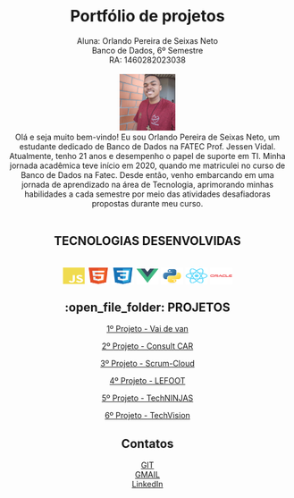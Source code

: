 <div align="center"><br>
<h1>Portfólio de projetos</h1>
Aluna: Orlando Pereira de Seixas Neto
<br>Banco de Dados, 6º Semestre
<br>RA: 1460282023038
<br></div>
<div align="center"><br>
<img src = "https://github.com/Orlandi-a11/PortifolioFatecApi/blob/main/IMG/ORLANDO_FT.jpg" width= "20%"/>
<br>Olá e seja muito bem-vindo! Eu sou Orlando Pereira de Seixas Neto, um estudante dedicado de Banco de Dados na FATEC Prof. Jessen Vidal. Atualmente, tenho 21 anos e desempenho o papel de suporte em TI. Minha jornada acadêmica teve início em 2020, quando me matriculei no curso de Banco de Dados na Fatec. Desde então, venho embarcando em uma jornada de aprendizado na área de Tecnologia, aprimorando minhas habilidades a cada semestre por meio das atividades desafiadoras propostas durante meu curso.
<div align="center"><br>
<h2>TECNOLOGIAS DESENVOLVIDAS</h2> 
<div style="display: inline_block"><br>
  <img align="center" alt="alexia-Js" height="30" width="40" src="https://raw.githubusercontent.com/devicons/devicon/master/icons/javascript/javascript-plain.svg">
  <img align="center" alt="alexia-HTML" height="30" width="40" src="https://raw.githubusercontent.com/devicons/devicon/master/icons/html5/html5-original.svg">
  <img align="center" alt="alexia-CSS" height="30" width="40" src="https://raw.githubusercontent.com/devicons/devicon/master/icons/css3/css3-original.svg">
  <img align="center" alt="alexia-Js" height="30" width="40" src="https://raw.githubusercontent.com/devicons/devicon/master/icons/vuejs/vuejs-original.svg">
  <img align="center" alt="alexia-Js" height="30" width="40" src="https://raw.githubusercontent.com/devicons/devicon/master/icons/python/python-original.svg">
   <img align="center" alt="alexia-Js" height="30" width="40" src="https://raw.githubusercontent.com/devicons/devicon/master/icons/react/react-original.svg">
   <img align="center" alt="alexia-Js" height="30" width="40" src="https://raw.githubusercontent.com/devicons/devicon/master/icons/oracle/oracle-original.svg">
   
<h2>:open_file_folder:  PROJETOS</h2> 

[1º Projeto - Vai de van](https://github.com/Orlandi-a11/PortifolioFatecApi/blob/main/Projetos/API_1.md) 

[2º Projeto - Consult CAR](https://github.com/Orlandi-a11/PortifolioFatecApi/blob/main/Projetos/API_2.md)

[3º Projeto - Scrum-Cloud](https://github.com/Orlandi-a11/PortifolioFatecApi/blob/main/Projetos/API_3.md)

[4º Projeto - LEFOOT](https://github.com/Orlandi-a11/PortifolioFatecApi/blob/main/Projetos/API_4.md)

[5º Projeto - TechNINJAS](https://github.com/Orlandi-a11/PortifolioFatecApi/blob/main/Projetos/API_5.md)

 [6º Projeto - TechVision]()

## Contatos 
[GIT](https://github.com/Orlandi-a11)
<br>[GMAIL](seixasorlando25@gmail.com)
<br>[LinkedIn](https://www.linkedin.com/in/orlando-pereira-a09ba9214/)

